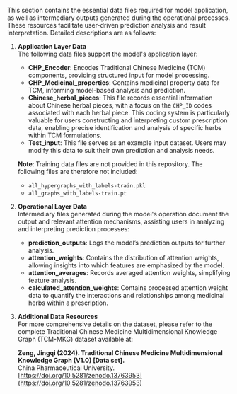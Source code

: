 This section contains the essential data files required for model application, as well as intermediary outputs generated during the operational processes. These resources facilitate user-driven prediction analysis and result interpretation. Detailed descriptions are as follows:

1. **Application Layer Data**  
   The following data files support the model's application layer:

   - **CHP_Encoder**: Encodes Traditional Chinese Medicine (TCM) components, providing structured input for model processing.
   - **CHP_Medicinal_properties**: Contains medicinal property data for TCM, informing model-based analysis and prediction.
   - **Chinese_herbal_pieces**: This file records essential information about Chinese herbal pieces, with a focus on the `CHP_ID` codes associated with each herbal piece. This coding system is particularly valuable for users constructing and interpreting custom prescription data, enabling precise identification and analysis of specific herbs within TCM formulations.
   - **Test_input**: This file serves as an example input dataset. Users may modify this data to suit their own prediction and analysis needs.

   **Note**: Training data files are not provided in this repository. The following files are therefore not included:
   - `all_hypergraphs_with_labels-train.pkl`
   - `all_graphs_with_labels-train.pt`

2. **Operational Layer Data**  
   Intermediary files generated during the model's operation document the output and relevant attention mechanisms, assisting users in analyzing and interpreting prediction processes:

   - **prediction_outputs**: Logs the model’s prediction outputs for further analysis.
   - **attention_weights**: Contains the distribution of attention weights, allowing insights into which features are emphasized by the model.
   - **attention_averages**: Records averaged attention weights, simplifying feature analysis.
   - **calculated_attention_weights**: Contains processed attention weight data to quantify the interactions and relationships among medicinal herbs within a prescription.

3. **Additional Data Resources**  
   For more comprehensive details on the dataset, please refer to the complete Traditional Chinese Medicine Multidimensional Knowledge Graph (TCM-MKG) dataset available at:

   **Zeng, Jingqi (2024). Traditional Chinese Medicine Multidimensional Knowledge Graph (V1.0) [Data set].**  
   China Pharmaceutical University.  
   [https://doi.org/10.5281/zenodo.13763953](https://doi.org/10.5281/zenodo.13763953)
